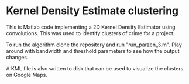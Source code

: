 # Kernel Density Estimate clustering

This is Matlab code implementing a 2D Kernel Density Estimator using convolutions. This was used to identify clusters of crime for a project.

To run the algorithm clone the repository and run "run_parzen_3.m". Play around with bandwidth and threshold parameters to see how the output changes. 

A KML file is also written to disk that can be used to visualize the clusters on Google Maps. 
